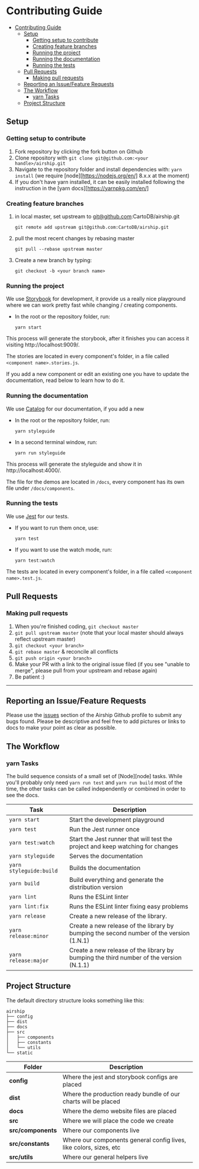 # Contributing Guide

<!-- TOC -->

- [Contributing Guide](#contributing-guide)
    - [Setup](#setup)
        - [Getting setup to contribute](#getting-setup-to-contribute)
        - [Creating feature branches](#creating-feature-branches)
        - [Running the project](#running-the-project)
        - [Running the documentation](#running-the-documentation)
        - [Running the tests](#running-the-tests)
    - [Pull Requests](#pull-requests)
        - [Making pull requests](#making-pull-requests)
    - [Reporting an Issue/Feature Requests](#reporting-an-issuefeature-requests)
    - [The Workflow](#the-workflow)
        - [yarn Tasks](#yarn-tasks)
    - [Project Structure](#project-structure)

<!-- /TOC -->

## Setup

### Getting setup to contribute

1. Fork repository by clicking the fork button on Github
2. Clone repository with `git clone git@github.com:<your handle>/airship.git`
3. Navigate to the repository folder and install dependencies with: `yarn install` (we require [node][https://nodejs.org/en/] 8.x.x at the moment)
4. If you don't have yarn installed, it can be easily installed following the instruction in the [yarn docs][https://yarnpkg.com/en/]


### Creating feature branches

1. in local master, set upstream to git@github.com:CartoDB/airship.git

    `git remote add upstream git@github.com:CartoDB/airship.git`

2. pull the most recent changes by rebasing master

    `git pull --rebase upstream master`

3. Create a new branch by typing:

     `git checkout -b <your branch name>`


### Running the project

We use [Storybook](https://storybook.js.org/) for development, it provide us a really nice playground where we can work pretty fast while changing / creating components.

 + In the root or the repository folder, run:

    `yarn start`

This process will generate the storybook, after it finishes you can access it visiting http://localhost:9009/.

The stories are located in every component's folder, in a file called `<component name>.stories.js`.

If you add a new component or edit an existing one you have to update the documentation, read below to learn how to do it.

### Running the documentation

We use [Catalog](https://www.catalog.style/) for our documentation, if you add a new

 + In the root or the repository folder, run:

    `yarn styleguide`

 + In a second terminal window, run:

    `yarn run styleguide`

This process will generate the styleguide and show it in http://localhost:4000/.

The file for the demos are located in `/docs`, every component has its own file under `/docs/components`.

### Running the tests

We use [Jest](https://facebook.github.io/jest/) for our tests.

 + If you want to run them once, use:

    `yarn test`

 + If you want to use the watch mode, run:

    `yarn test:watch`

The tests are located in every component's folder, in a file called `<component name>.test.js`.

## Pull Requests

### Making pull requests

1. When you're finished coding, `git checkout master`
2. `git pull upstream master` (note that your local master should always reflect upstream master)
3. `git checkout <your branch>`
4. `git rebase master` & reconcile all conflicts
5. `git push origin <your branch>`
6. Make your PR with a link to the original issue filed (if you see "unable to merge", please pull from your upstream and rebase again)
7. Be patient :)

---

## Reporting an Issue/Feature Requests

Please use the [issues](https://github.com/CartoDB/airship/issues) section of the Airship Github profile to submit any bugs found. Please be descriptive and feel free to add pictures or links to docs to make your point as clear as possible.

## The Workflow

### yarn Tasks

The build sequence consists of a small set of [Node][node] tasks. While you'll probably only need `yarn run test` and `yarn run build` most of the time, the other tasks can be called independently or combined in order to see the docs.

| Task                     | Description
| ---------                | ---
| `yarn start`             | Start the development playground
| `yarn test`              | Run the Jest runner once
| `yarn test:watch`        | Start the Jest runner that will test the project and keep watching for changes
| `yarn styleguide`        | Serves the documentation
| `yarn styleguide:build`  | Builds the documentation
| `yarn build`             | Build everything and generate the distribution version
| `yarn lint`              | Runs the ESLint linter
| `yarn lint:fix`          | Runs the ESLint linter fixing easy problems
| `yarn release`           | Create a new release of the library.
| `yarn release:minor`     | Create a new release of the library by bumping the second number of the version (1.N.1)
| `yarn release:major`     | Create a new release of the library by bumping the third number of the version (N.1.1)

## Project Structure

The default directory structure looks something like this:

``` static
airship
├── config
├── dist
├── docs
├── src
│   ├── components
│   ├── constants
│   └── utils
└── static
```


| Folder                  | Description
| ---                     | ---
| **config**              | Where the jest and storybook configs are placed
| **dist**                | Where the production ready bundle of our charts will be placed
| **docs**                | Where the demo website files are placed
| **src**                 | Where we will place the code we create
| **src/components**      | Where our components live
| **src/constants**       | Where our components general config lives, like colors, sizes, etc
| **src/utils**           | Where our general helpers live

